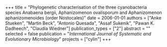 +++
title = "Phylogenetic characterisation of the three cyanobacteria species Anabaena bergii, Aphanizomenon ovalisporum and Aphanizomenon aphanizomenoides (order Nostocales)"
date = 2006-01-01
authors = ["Anke Stueken", "Martin Beck", "Antonio Quesada", "Assaf Sukenik", "Pawan K. Dadheech", "Claudia Wiedner"]
publication_types = ["2"]
abstract = ""
selected = false
publication = "*International Journal of Systematic and Evolutionary Microbiology*"
projects = ["cylin"]
+++


